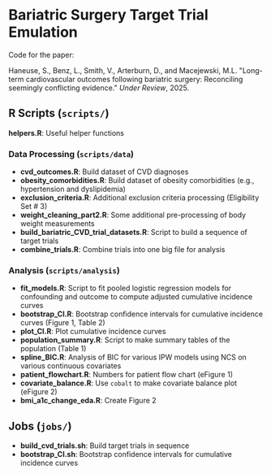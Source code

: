 # Bariatric Surgery Target Trial Emulation

Code for the paper:

Haneuse, S., Benz, L., Smith, V., Arterburn, D., and Macejewski, M.L. "Long-term cardiovascular outcomes following bariatric surgery: Reconciling seemingly conflicting evidence." _Under Review_, 2025.

## R Scripts (`scripts/`)

__helpers.R__: Useful helper functions


### Data Processing (`scripts/data`) 
* __cvd_outcomes.R__: Build dataset of CVD diagnoses
* __obesity_comorbidities.R__: Build dataset of obesity comorbidities (e.g., hypertension and dyslipidemia)
* __exclusion_criteria.R__: Additional exclusion criteria processing (Eligibility Set \# 3)
* __weight_cleaning_part2.R__: Some additional pre-processing of body weight measurements
* __build_bariatric_CVD_trial_datasets.R__: Script to build a sequence of target trials
* __combine_trials.R__: Combine trials into one big file for analysis

### Analysis (`scripts/analysis`) 
* __fit_models.R__: Script to fit pooled logistic regression models for confounding and outcome to compute adjusted cumulative incidence curves
* __bootstrap_CI.R__: Bootstrap confidence intervals for cumulative incidence curves (Figure 1, Table 2)
* __plot_CI.R__: Plot cumulative incidence curves
* __population_summary.R__: Script to make summary tables of the population (Table 1)
* __spline_BIC.R__: Analysis of BIC for various IPW models using NCS on various continuous covariates
* __patient_flowchart.R__: Numbers for patient flow chart (eFigure 1)
* __covariate_balance.R__: Use `cobalt` to make covariate balance plot (eFigure 2)
* __bmi_a1c_change_eda.R__: Create Figure 2

## Jobs (`jobs/`)
* __build_cvd_trials.sh__: Build target trials in sequence
* __bootstrap_CI.sh__: Bootstrap confidence intervals for cumulative incidence curves
